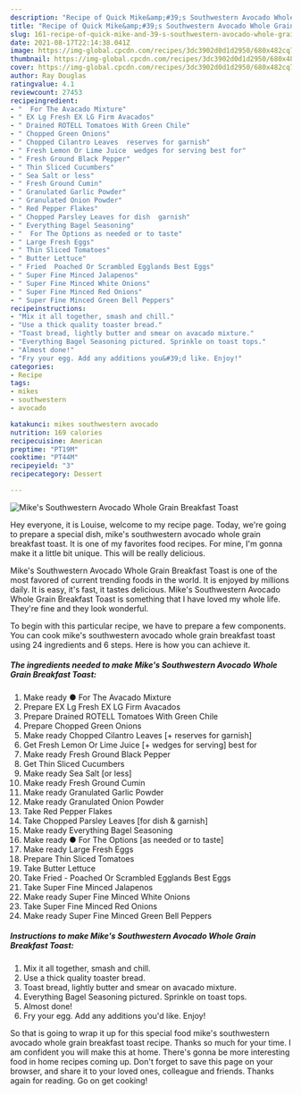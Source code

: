 ```yaml
---
description: "Recipe of Quick Mike&amp;#39;s Southwestern Avocado Whole Grain Breakfast Toast"
title: "Recipe of Quick Mike&amp;#39;s Southwestern Avocado Whole Grain Breakfast Toast"
slug: 161-recipe-of-quick-mike-and-39-s-southwestern-avocado-whole-grain-breakfast-toast
date: 2021-08-17T22:14:38.041Z
image: https://img-global.cpcdn.com/recipes/3dc3902d0d1d2950/680x482cq70/mikes-southwestern-avocado-whole-grain-breakfast-toast-recipe-main-photo.jpg
thumbnail: https://img-global.cpcdn.com/recipes/3dc3902d0d1d2950/680x482cq70/mikes-southwestern-avocado-whole-grain-breakfast-toast-recipe-main-photo.jpg
cover: https://img-global.cpcdn.com/recipes/3dc3902d0d1d2950/680x482cq70/mikes-southwestern-avocado-whole-grain-breakfast-toast-recipe-main-photo.jpg
author: Ray Douglas
ratingvalue: 4.1
reviewcount: 27453
recipeingredient:
- "  For The Avacado Mixture"
- " EX Lg Fresh EX LG Firm Avacados"
- " Drained ROTELL Tomatoes With Green Chile"
- " Chopped Green Onions"
- " Chopped Cilantro Leaves  reserves for garnish"
- " Fresh Lemon Or Lime Juice  wedges for serving best for"
- " Fresh Ground Black Pepper"
- " Thin Sliced Cucumbers"
- " Sea Salt or less"
- " Fresh Ground Cumin"
- " Granulated Garlic Powder"
- " Granulated Onion Powder"
- " Red Pepper Flakes"
- " Chopped Parsley Leaves for dish  garnish"
- " Everything Bagel Seasoning"
- "  For The Options as needed or to taste"
- " Large Fresh Eggs"
- " Thin Sliced Tomatoes"
- " Butter Lettuce"
- " Fried  Poached Or Scrambled Egglands Best Eggs"
- " Super Fine Minced Jalapenos"
- " Super Fine Minced White Onions"
- " Super Fine Minced Red Onions"
- " Super Fine Minced Green Bell Peppers"
recipeinstructions:
- "Mix it all together, smash and chill."
- "Use a thick quality toaster bread."
- "Toast bread, lightly butter and smear on avacado mixture."
- "Everything Bagel Seasoning pictured. Sprinkle on toast tops."
- "Almost done!"
- "Fry your egg. Add any additions you&#39;d like. Enjoy!"
categories:
- Recipe
tags:
- mikes
- southwestern
- avocado

katakunci: mikes southwestern avocado 
nutrition: 169 calories
recipecuisine: American
preptime: "PT19M"
cooktime: "PT44M"
recipeyield: "3"
recipecategory: Dessert

---
```



![Mike&#39;s Southwestern Avocado Whole Grain Breakfast Toast](https://img-global.cpcdn.com/recipes/3dc3902d0d1d2950/680x482cq70/mikes-southwestern-avocado-whole-grain-breakfast-toast-recipe-main-photo.jpg)

Hey everyone, it is Louise, welcome to my recipe page. Today, we're going to prepare a special dish, mike&#39;s southwestern avocado whole grain breakfast toast. It is one of my favorites food recipes. For mine, I'm gonna make it a little bit unique. This will be really delicious.



Mike&#39;s Southwestern Avocado Whole Grain Breakfast Toast is one of the most favored of current trending foods in the world. It is enjoyed by millions daily. It is easy, it's fast, it tastes delicious. Mike&#39;s Southwestern Avocado Whole Grain Breakfast Toast is something that I have loved my whole life. They're fine and they look wonderful.


To begin with this particular recipe, we have to prepare a few components. You can cook mike&#39;s southwestern avocado whole grain breakfast toast using 24 ingredients and 6 steps. Here is how you can achieve it.

<!--inarticleads1-->

##### The ingredients needed to make Mike&#39;s Southwestern Avocado Whole Grain Breakfast Toast:

1. Make ready  ● For The Avacado Mixture
1. Prepare  EX Lg Fresh EX LG Firm Avacados
1. Prepare  Drained ROTELL Tomatoes With Green Chile
1. Prepare  Chopped Green Onions
1. Make ready  Chopped Cilantro Leaves [+ reserves for garnish]
1. Get  Fresh Lemon Or Lime Juice [+ wedges for serving] best for
1. Make ready  Fresh Ground Black Pepper
1. Get  Thin Sliced Cucumbers
1. Make ready  Sea Salt [or less]
1. Make ready  Fresh Ground Cumin
1. Make ready  Granulated Garlic Powder
1. Make ready  Granulated Onion Powder
1. Take  Red Pepper Flakes
1. Take  Chopped Parsley Leaves [for dish &amp; garnish]
1. Make ready  Everything Bagel Seasoning
1. Make ready  ● For The Options [as needed or to taste]
1. Make ready  Large Fresh Eggs
1. Prepare  Thin Sliced Tomatoes
1. Take  Butter Lettuce
1. Take  Fried - Poached Or Scrambled Egglands Best Eggs
1. Take  Super Fine Minced Jalapenos
1. Make ready  Super Fine Minced White Onions
1. Take  Super Fine Minced Red Onions
1. Make ready  Super Fine Minced Green Bell Peppers




<!--inarticleads2-->

##### Instructions to make Mike&#39;s Southwestern Avocado Whole Grain Breakfast Toast:

1. Mix it all together, smash and chill.
1. Use a thick quality toaster bread.
1. Toast bread, lightly butter and smear on avacado mixture.
1. Everything Bagel Seasoning pictured. Sprinkle on toast tops.
1. Almost done!
1. Fry your egg. Add any additions you&#39;d like. Enjoy!




So that is going to wrap it up for this special food mike&#39;s southwestern avocado whole grain breakfast toast recipe. Thanks so much for your time. I am confident you will make this at home. There's gonna be more interesting food in home recipes coming up. Don't forget to save this page on your browser, and share it to your loved ones, colleague and friends. Thanks again for reading. Go on get cooking!
